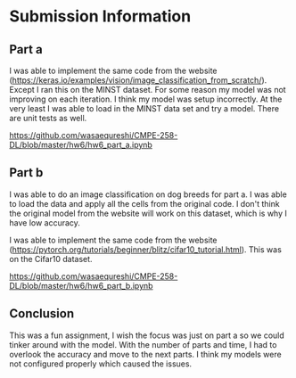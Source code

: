 # Submission Information

## Part a
I was able to implement the same code from the website (https://keras.io/examples/vision/image_classification_from_scratch/). Except I ran this on the MINST dataset. For some reason my model was not improving on each iteration. I think my model was setup incorrectly. At the very least I was able to load in the MINST data set and try a model. There are unit tests as well.

https://github.com/wasaequreshi/CMPE-258-DL/blob/master/hw6/hw6_part_a.ipynb

## Part b
I was able to do an image classification on dog breeds for part a. I was able to load the data and apply all the cells from the original code. I don't think the original model from the website will work on this dataset, which is why I have low accuracy.

I was able to implement the same code from the website (https://pytorch.org/tutorials/beginner/blitz/cifar10_tutorial.html). This was on the Cifar10 dataset.

https://github.com/wasaequreshi/CMPE-258-DL/blob/master/hw6/hw6_part_b.ipynb

## Conclusion
This was a fun assignment, I wish the focus was just on part a so we could tinker around with the model. With the number of parts and time,  I had to overlook the accuracy and move to the next parts. I think my models were not configured properly which caused the issues.